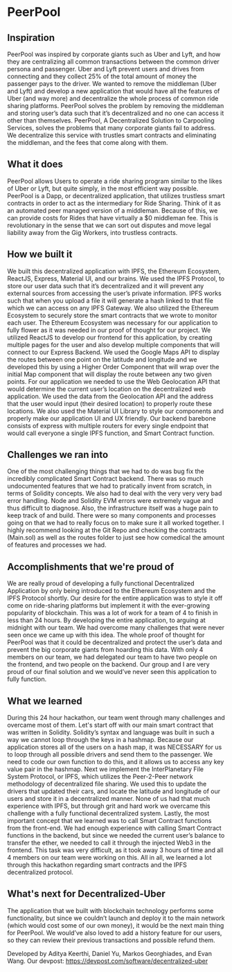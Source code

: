 # PeerPool
## Inspiration

PeerPool was inspired by corporate giants such as Uber and Lyft, and how they are centralizing all common transactions between the common driver persona and passenger. Uber and Lyft prevent users and drives from connecting and they collect 25% of the total amount of money the passenger pays to the driver. We wanted to remove the middleman (Uber and Lyft) and develop a new application that would have all the features of Uber (and way more) and decentralize the whole process of common ride sharing platforms. PeerPool solves the problem by removing the middleman and storing user’s data such that it’s decentralized and no one can access it other than themselves. PeerPool, A Decentralized Solution to Carpooling Services, solves the problems that many corporate giants fail to address. We decentralize this service with trustles smart contracts and eliminating the middleman, and the fees that come along with them.

## What it does

PeerPool allows Users to operate a ride sharing program similar to the likes of Uber or Lyft, but quite simply, in the most efficient way possible. PeerPool is a Dapp, or decentralized application, that utilizes trustless smart contracts in order to act as the intermediary for Ride Sharing. Think of it as an automated peer managed version of a middleman. Because of this, we can provide costs for Rides that have virtually a $0 middleman fee. This is revolutionary in the sense that we can sort out disputes and move legal liability away from the Gig Workers, into trustless contracts.

## How we built it

We built this decentralized application with IPFS, the Ethereum Ecosystem, ReactJS, Express, Material UI, and our brains. We used the IPFS Protocol, to store our user data such that it’s decentralized and it will prevent any external sources from accessing the user’s private information. IPFS works such that when you upload a file it will generate a hash linked to that file which we can access on any IPFS Gateway. We also utilized the Ethereum Ecosystem to securely store the smart contracts that we wrote to monitor each user. The Ethereum Ecosystem was necessary for our application to fully flower as it was needed in our proof of thought for our project. We utilized ReactJS to develop our frontend for this application, by creating multiple pages for the user and also develop multiple components that will connect to our Express Backend. We used the Google Maps API to display the routes between one point on the latitude and longitude and we developed this by using a Higher Order Component that will wrap over the initial Map component that will display the route between any two given points. For our application we needed to use the Web Geolocation API that would determine the current user’s location on the decentralized web application. We used the data from the Geolocation API and the address that the user would input (their desired location) to properly route these locations. We also used the Material UI Library to style our components and properly make our application UI and UX friendly. Our backend barebone consists of express with multiple routers for every single endpoint that would call everyone a single IPFS function, and Smart Contract function.

## Challenges we ran into

One of the most challenging things that we had to do was bug fix the incredibly complicated Smart Contract backend. There was so much undocumented features that we had to pratically invent from scratch, in terms of Solidity concepts. We also had to deal with the very very very bad error handling. Node and Solidity EVM errors were extremely vague and thus difficult to diagnose. Also, the infrastructure itself was a huge pain to keep track of and build. There were so many components and processes going on that we had to really focus on to make sure it all worked together. I highly recommend looking at the Git Repo and checking the contracts (Main.sol) as well as the routes folder to just see how comedical the amount of features and processes we had.

## Accomplishments that we're proud of

We are really proud of developing a fully functional Decentralized Application by only being introduced to the Ethereum Ecosystem and the IPFS Protocol shortly. Our desire for the entire application was to style it off come on ride-sharing platforms but implement it with the ever-growing popularity of blockchain. This was a lot of work for a team of 4 to finish in less than 24 hours. By developing the entire application, to arguing at midnight with our team. We had overcome many challenges that were never seen once we came up with this idea. The whole proof of thought for PeerPool was that it could be decentralized and protect the user’s data and prevent the big corporate giants from hoarding this data. With only 4 members on our team, we had delegated our team to have two people on the frontend, and two people on the backend. Our group and I are very proud of our final solution and we would’ve never seen this application to fully function.

## What we learned

During this 24 hour hackathon, our team went through many challenges and overcame most of them. Let's start off with our main smart contract that was written in Solidity. Solidity’s syntax and language was built in such a way we cannot loop through the keys in a hashmap. Because our application stores all of the users on a hash map, it was NECESSARY for us to loop through all possible drivers and send them to the passenger. We need to code our own function to do this, and it allows us to access any key value pair in the hashmap. Next we implement the InterPlanetary File System Protocol, or IPFS, which utilizes the Peer-2-Peer network methodology of decentralized file sharing. We used this to update the drivers that updated their cars, and locate the latitude and longitude of our users and store it in a decentralized manner. None of us had that much experience with IPFS, but through grit and hard work we overcame this challenge with a fully functional decentralized system. Lastly, the most important concept that we learned was to call Smart Contract functions from the front-end. We had enough experience with calling Smart Contract functions in the backend, but since we needed the current user’s balance to transfer the ether, we needed to call it through the injected Web3 in the frontend. This task was very difficult, as it took away 3 hours of time and all 4 members on our team were working on this. All in all, we learned a lot through this hackathon regarding smart contracts and the IPFS decentralized protocol.

## What's next for Decentralized-Uber

The application that we built with blockchain technology performs some functionality, but since we couldn’t launch and deploy it to the main network (which would cost some of our own money), it would be the next main thing for PeerPool. We would’ve also loved to add a history feature for our users, so they can review their previous transactions and possible refund them.

Developed by Aditya Keerthi, Daniel Yu, Markos Georghiades, and Evan Wang.
Our devpost: https://devpost.com/software/decentralized-uber
